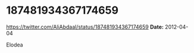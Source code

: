 # 187481934367174659
https://twitter.com/AliAbdaal/status/187481934367174659
**Date:** 2012-04-04

Elodea
